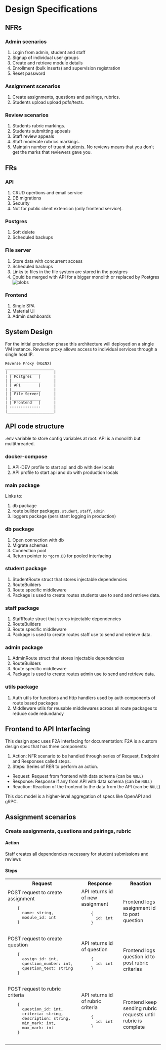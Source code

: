 # Design Specifications

## NFRs

### Admin scenarios
1. Login from admin, student and staff
2. Signup of individual user groups
3. Create and retrieve module details
4. Enrollment (bulk inserts) and supervision registration
5. Reset password

### Assignment scenarios
1. Create assignments, questions and pairings, rubrics.
2. Students upload upload pdfs/texts.

### Review scenarios
1. Students rubric markings.
2. Students submitting appeals
3. Staff review appeals
4. Staff moderate rubrics markings.
5. Maintain number of truant students. No reviews means that you don't get the marks that reviewers gave you.

## FRs
### API
1. CRUD opertions and email service
2. DB migrations
3. Security
4. Not for public client extension (only frontend service).

### Postgres
1. Soft delete
2. Scheduled backups

### File server
1. Store data with concurrent access
2. Scheduled backups
3. Links to files in the file system are stored in the postgres
4. Could be merged with API for a bigger monolith or replaced by Postgres 
![blobs](https://www.enterprisedb.com/postgres-tutorials/postgresql-toast-and-working-blobsclobs-explained)

### Frontend
1. Single SPA
2. Material UI
3. Admin dashboards

## System Design
For the initial production phase this architecture will deployed on a single
VM instance. Reverse proxy allows access to individual services through
a single host IP.
```
Reverse Proxy (NGINX)
______________________
| ______________      |
| | Postgres   |      |
| |_____________      |
| | API        |      |
| |_____________      |
| | File Server|      |
| |_____________      |
| | Frontend   |      |
| --------------      |
|_____________________|
```

## API code structure
.env variable to store config variables at root. API is a monolith but multithreaded.

### docker-compose
1. API-DEV profile to start api and db with dev locals
2. API profile to start api and db with production locals

### main package
Links to:
1. db package
2. route builder packages, `student`, `staff`, `admin`
3. loggers package (persistant logging in production)

### db package
1. Open connection with db
2. Migrate schemas
3. Connection pool
4. Return pointer to `*gorm.DB` for pooled interfacing

### student package
1. StudentRoute struct that stores injectable dependencies
2. RouteBuilders
3. Route specific middleware
4. Package is used to create routes students use to send and retrieve data.

### staff package
1. StaffRoute struct that stores injectable dependencies
2. RouteBuilders
3. Route specific middleware
4. Package is used to create routes staff use to send and retrieve data.

### admin package
1. AdminRoute struct that stores injectable dependencies
2. RouteBuilders
3. Route specific middleware
4. Package is used to create routes admin use to send and retrieve data.

### utils package
1. Auth utils for functions and http handlers used by auth components of route based packages
1. Middleware utils for reusable middlewares across all route packages to reduce code redundancy

## Frontend to API Interfacing
This design spec uses F2A interfacing for documentation: F2A is a custom design
spec that has three components:
1. Action: NFR scenario to be handled through series of Request, Endpoint and Responses called steps.
2. Steps: Series of RER to perform an action.
  - Request: Request from frontend with data schema (can be `NULL`)
  - Response: Response if any from API with data schema (can be `NULL`)
  - Reaction: Reaction of the frontend to the data from the API (can be `NULL`)

This doc model is a higher-level aggregation of specs like OpenAPI and gRPC.

## Assignment scenarios
### Create assignments, questions and pairings, rubric
#### Action
Staff creates all dependencies necessary for student submissions and reviews
#### Steps
<table>
  <tr>
    <th>Request</th>
    <th>Response</th>
    <th>Reaction</th>
  </tr>
  <tr>
  <td>
    POST request to create assignment 
    <pre>
    { 
      name: string, 
      module_id: int 
    }
    </pre>
  </td>
  <td>
    API returns id of new assignment 
    <pre>
    { 
      id: int 
    }
    </pre>
  </td>
  <td>
    Frontend logs assignment id to post question
  </td>
</tr>
  <tr>
  <td>
    POST request to create question
    <pre>
    { 
      assign_id: int, 
      question_number: int,
      question_text: string 
    }
    </pre>
  </td>
  <td>
    API returns id of question
    <pre>
    { 
      id: int 
    }
    </pre>
  </td>
  <td>
    Frontend logs question id to post rubric criterias
  </td>
</tr>
  <tr>
  <td>
    POST request to rubric criteria
    <pre>
    { 
      question_id: int, 
      criteria: string,
      description: string,
      min_mark: int,
      max_mark: int
    }
    </pre>
  </td>
  <td>
    API returns id of rubric criteria
    <pre>
    { 
      id: int 
    }
    </pre>
  </td>
  <td>
    Frontend keep sending rubric requests until rubric is complete
  </td>
</tr>
</table>
